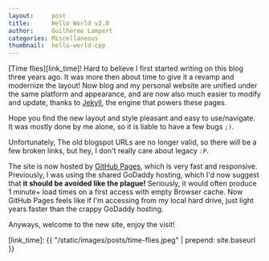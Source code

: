 ```yaml
---
layout:     post
title:      Hello World v2.0
author:     Guilherme Lampert
categories: Miscellaneous
thumbnail:  hello-world-cpp
---
```


[Time flies][link_time]! Hard to believe I first started writing on this blog three years ago.
It was more then about time to give it a revamp and modernize the layout! Now blog
and my personal website are unified under the same platform and appearance, and are now also
much easier to modify and update, thanks to [Jekyll][link_jekyll], the engine that powers these pages.

Hope you find the new layout and style pleasant and easy to use/navigate. It was
mostly done by me alone, so it is liable to have a few bugs `;)`.

Unfortunately, The old blogspot URLs are no longer valid, so there will be a few broken
links, but hey, I don't really care about legacy `:P`.

The site is now hosted by [GitHub Pages][link_gh_pages], which is very fast and responsive.
Previously, I was using the shared GoDaddy hosting, which I'd now suggest that **it should be avoided
like the plague!** Seriously, it would often produce 1 minute+ load times on a first access with empty
Browser cache. Now GitHub Pages feels like if I'm accessing from my local hard drive, just light years
faster than the crappy GoDaddy hosting.

Anyways, welcome to the new site, enjoy the visit!

[link_jekyll]:   http://jekyllrb.com/
[link_gh_pages]: https://pages.github.com/
[link_time]:     {{ "/static/images/posts/time-flies.jpeg" | prepend: site.baseurl }}

